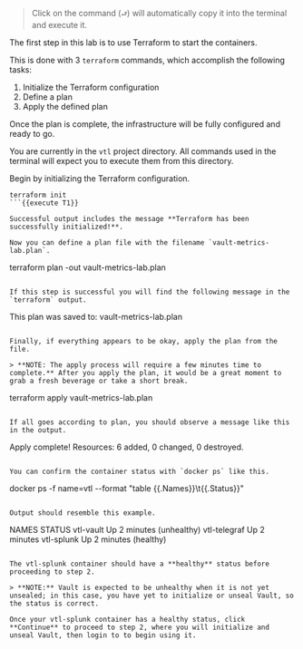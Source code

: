 > Click on the command (`⮐`) will automatically copy it into the terminal and execute it.

The first step in this lab is to use Terraform to start the containers.

This is done with 3 `terraform` commands, which accomplish the following tasks:

1. Initialize the Terraform configuration
2. Define a plan
3. Apply the defined plan

Once the plan is complete, the infrastructure will be fully configured and ready to go.

You are currently in the `vtl` project directory. All commands used in the terminal will expect you to execute them from this directory.

Begin by initializing the Terraform configuration.

```
terraform init
```{{execute T1}}

Successful output includes the message **Terraform has been successfully initialized!**.

Now you can define a plan file with the filename `vault-metrics-lab.plan`.

```
terraform plan -out vault-metrics-lab.plan
```{{execute T1}}

If this step is successful you will find the following message in the `terraform` output.

```
This plan was saved to: vault-metrics-lab.plan
```

Finally, if everything appears to be okay, apply the plan from the file.

> **NOTE: The apply process will require a few minutes time to complete.** After you apply the plan, it would be a great moment to grab a fresh beverage or take a short break.

```
terraform apply vault-metrics-lab.plan
```{{execute T1}}

If all goes according to plan, you should observe a message like this in the output.

```
Apply complete! Resources: 6 added, 0 changed, 0 destroyed.
```

You can confirm the container status with `docker ps` like this.

```
docker ps -f name=vtl --format "table {{.Names}}\t{{.Status}}"
```{{execute T1}}

Output should resemble this example.

```
NAMES               STATUS
vtl-vault           Up 2 minutes (unhealthy)
vtl-telegraf        Up 2 minutes
vtl-splunk          Up 2 minutes (healthy)
```

The vtl-splunk container should have a **healthy** status before proceeding to step 2.

> **NOTE:** Vault is expected to be unhealthy when it is not yet unsealed; in this case, you have yet to initialize or unseal Vault, so the status is correct.

Once your vtl-splunk container has a healthy status, click **Continue** to proceed to step 2, where you will initialize and unseal Vault, then login to to begin using it.
